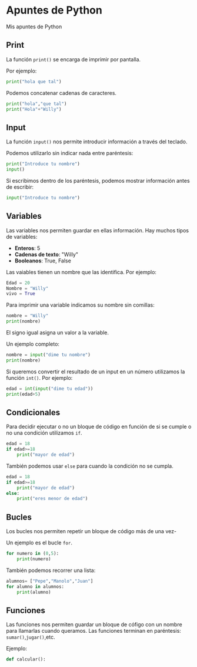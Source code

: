 # Apuntes de Python
Mis apuntes de Python

## Print

La función `print()` se encarga de imprimir por pantalla.

Por ejemplo:

```Python
print("hola que tal")
```
Podemos concatenar cadenas de caracteres.
```Python
print("hola","que tal")
print("Hola"+"Willy")
```
## Input

La función `input()` nos permite introducir información a través del teclado.

Podemos utilizarlo sin indicar nada entre paréntesis:

```Python
print("Introduce tu nombre")
input()
```
Si escribimos dentro de los paréntesis, podemos mostrar información antes de escribir:
```Python
input("Introduce tu nombre")
```
## Variables
Las variables nos permiten guardar en ellas información. Hay muchos tipos de variables:

- **Enteros**: 5
- **Cadenas de texto**: "Willy"
- **Booleanos**: True, False

Las vaiables tienen un nombre que las identifica. Por ejemplo:

```Python
Edad = 20
Nombre = "Willy"
vivo = True
```
Para imprimir una variable indicamos su nombre sin comillas:
```Python
nombre = "Willy"
print(nombre)
```
El signo igual asigna un valor a la variable.

Un ejemplo completo:

```Python
nombre = input("dime tu nombre")
print(nombre)
```
Si queremos convertir el resultado de un input en un número utilizamos la función `int()`. Por ejemplo:

```Python
edad = int(input("dime tu edad"))
print(edad+5)
```
## Condicionales
Para decidir ejecutar o no un bloque de código en función de si se cumple o no una condición utilizamos `if`.
```Python
edad = 18
if edad>=18
    print("mayor de edad")
```
También podemos usar `else` para cuando la condición no se cumpla.
```Python
edad = 18
if edad>=18
    print("mayor de edad")
else:
    print("eres menor de edad")
```
## Bucles
Los bucles nos permiten repetir un bloque de código más de una vez-

Un ejemplo es el bucle `for`.

```Python
for numero in (0,5):
    print(numero)
```
También podemos recorrer una lista:
```Python
alumnos= ["Pepe","Manolo","Juan"]
for alumno in alumnos:
    print(alumno)
```
## Funciones

Las funciones nos permiten guardar un bloque de cófigo con un nombre para llamarlas cuando queramos. Las funciones terminan en paréntesis:
`sumar()`,`jugar()`,etc.

Ejemplo:

```Python
def calcular():
```